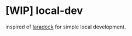 # [WIP] local-dev
inspired of [laradock](https://github.com/laradock/laradock) for simple local development.

